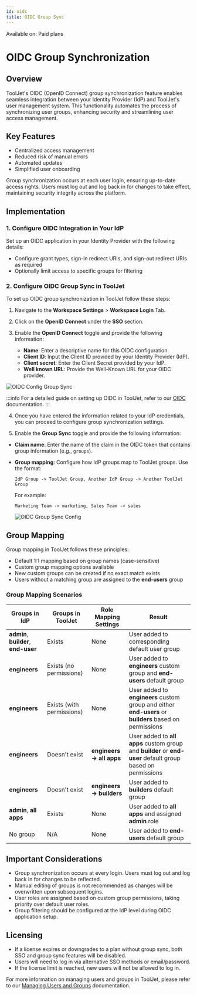 ```yaml
---
id: oidc
title: OIDC Group Sync
---
```


<div className='badge badge--primary heading-badge'>Available on: Paid plans</div>


# OIDC Group Synchronization

## Overview

ToolJet's OIDC (OpenID Connect) group synchronization feature enables seamless integration between your Identity Provider (IdP) and ToolJet's user management system. This functionality automates the process of synchronizing user groups, enhancing security and streamlining user access management.

## Key Features

- Centralized access management
- Reduced risk of manual errors
- Automated updates
- Simplified user onboarding

Group synchronization occurs at each user login, ensuring up-to-date access rights. Users must log out and log back in for changes to take effect, maintaining security integrity across the platform.

## Implementation

### 1. Configure OIDC Integration in Your IdP

Set up an OIDC application in your Identity Provider with the following details:

- Configure grant types, sign-in redirect URIs, and sign-out redirect URIs as required
- Optionally limit access to specific groups for filtering


### 2. Configure OIDC Group Sync in ToolJet

To set up OIDC group synchronization in ToolJet follow these steps:

1. Navigate to the **Workspace Settings** > **Workspace Login** Tab.
2. Click on the **OpenID Connect** under the **SSO** section.
3. Enable the **OpenID Connect** toggle and provide the following information:

   - **Name**: Enter a descriptive name for this OIDC configuration.
   - **Client ID**: Input the Client ID provided by your Identity Provider (IdP).
   - **Client secret**: Enter the Client Secret provided by your IdP.
   - **Well known URL**: Provide the Well-Known URL for your OIDC provider.

  <div style={{textAlign: 'center'}}>
   <img className="screenshot-full" src="/img/sso/oidc-config-group-sync.png" alt="OIDC Config Group Sync" />
  </div>

:::info
For a detailed guide on setting up OIDC in ToolJet, refer to our [OIDC](/docs/category/openid-connect/) documentation.
:::

4. Once you have entered the information related to your IdP credentials, you can proceed to configure group synchronization settings.

5. Enable the **Group Sync** toggle and provide the following information:

- **Claim name**: Enter the name of the claim in the OIDC token that contains group information (e.g., `groups`).
- **Group mapping**: Configure how IdP groups map to ToolJet groups. Use the format:
   ```
   IdP Group -> ToolJet Group, Another IdP Group -> Another ToolJet Group
   ```
   For example:
   ```
   Marketing Team -> marketing, Sales Team -> sales
   ```

   <div style={{textAlign: 'center'}}>
      <img className="screenshot-full" src="/img/sso/group-sync-oidc.png" alt="OIDC Group Sync Config" />
  </div>

## Group Mapping

Group mapping in ToolJet follows these principles:

- Default 1:1 mapping based on group names (case-sensitive)
- Custom group mapping options available
- New custom groups can be created if no exact match exists
- Users without a matching group are assigned to the **end-users** group

### Group Mapping Scenarios

| Groups in IdP | Groups in ToolJet | Role Mapping Settings | Result |
|---------------|-------------------|------------------------|--------|
| **admin**, **builder**, **end-user** | Exists | None | User added to corresponding default user group |
| **engineers** | Exists (no permissions) | None | User added to **engineers** custom group and **end-users** default group |
| **engineers** | Exists (with permissions) | None | User added to **engineers** custom group and either **end-users** or **builders** based on permissions |
| **engineers** | Doesn't exist | **engineers → all apps** | User added to **all apps** custom group and **builder** or **end-user** default group based on permissions |
| **engineers** | Doesn't exist | **engineers → builders** | User added to **builders** default group |
| **admin**, **all apps** | Exists | None | User added to **all apps** and assigned **admin** role |
| No group | N/A | None | User added to **end-users** default group |

## Important Considerations

- Group synchronization occurs at every login. Users must log out and log back in for changes to be reflected.
- Manual editing of groups is not recommended as changes will be overwritten upon subsequent logins.
- User roles are assigned based on custom group permissions, taking priority over default user roles.
- Group filtering should be configured at the IdP level during OIDC application setup.

## Licensing

- If a license expires or downgrades to a plan without group sync, both SSO and group sync features will be disabled.
- Users will need to log in via alternative SSO methods or email/password.
- If the license limit is reached, new users will not be allowed to log in.

For more information on managing users and groups in ToolJet, please refer to our [Managing Users and Groups](/docs/tutorial/manage-users-groups/) documentation.